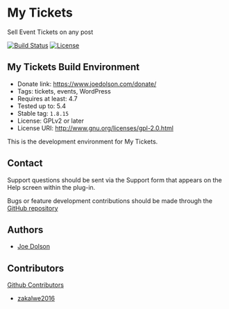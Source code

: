 # My Tickets

Sell Event Tickets on any post

[![Build Status](https://travis-ci.org/joedolson/my-tickets.svg)](https://travis-ci.org/joedolson/my-tickets) [![License](https://img.shields.io/badge/license-GPL--2.0%2B-green.svg)](https://www.gnu.org/license/gpl-2.0.html)

## My Tickets Build Environment

* Donate link: https://www.joedolson.com/donate/
* Tags: tickets, events, WordPress
* Requires at least: 4.7
* Tested up to: 5.4
* Stable tag: `1.8.15`
* License: GPLv2 or later
* License URI: http://www.gnu.org/licenses/gpl-2.0.html

This is the development environment for My Tickets.

## Contact

Support questions should be sent via the Support form that appears on the Help screen within the plug-in.

Bugs or feature development contributions should be made through the [GitHub repository](https://github.com/joedolson/my-tickets/issues)

## Authors

* [Joe Dolson](https://www.joedolson.com)

## Contributors

[Github Contributors](https://github.com/joedolson/my-calendar/graphs/contributors)

* [zakalwe2016](https://github.com/zakalwe2016)